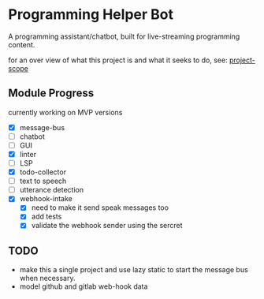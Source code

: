 # Programming Helper Bot

A programming assistant/chatbot, built for live-streaming programming content.

for an over view of what this project is and what it seeks to do, see: [project-scope](project-scope.md)

## Module Progress

currently working on MVP versions

- [x] message-bus
- [ ] chatbot
- [ ] GUI
- [x] linter
- [ ] LSP
- [x] todo-collector
- [ ] text to speech
- [ ] utterance detection
- [x] webhook-intake
    - [x] need to make it send speak messages too
    - [x] add tests
    - [x] validate the webhook sender using the sercret

## TODO

- make this a single project and use lazy static to start the message bus when necessary.
- model github and gitlab web-hook data 
